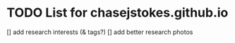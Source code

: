 # TODO List for chasejstokes.github.io

[] add research interests (& tags?)
[] add better research photos